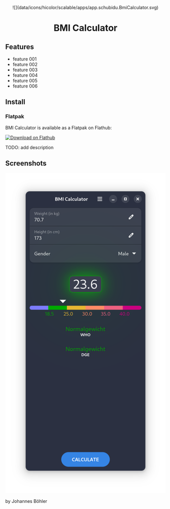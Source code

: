 <div style="text-align: center;">
![](data/icons/hicolor/scalable/apps/app.schubidu.BmiCalculator.svg)

# BMI Calculator
</div>

## Features
- feature 001
- feature 002
- feature 003
- feature 004
- feature 005
- feature 006


## Install
### Flatpak
BMI Calculator is available as a Flatpak on Flathub:

<a href="https://flathub.org/apps/details/app.schubidu.BmiCalculator"><img alt='Download on Flathub' src='https://flathub.org/api/badge?svg&locale=en'/></a>


TODO: add description

## Screenshots

![Normal weight](data/screenshots/screenshot-normal-weight.png)



by Johannes Böhler